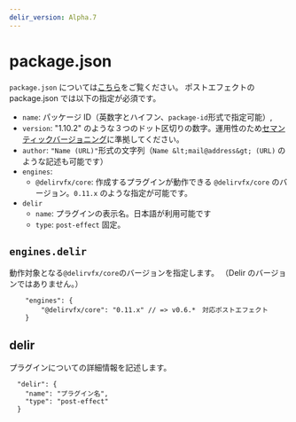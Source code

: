 ```yaml
---
delir_version: Alpha.7
---
```


# package.json

`package.json` については[こちら](http://liberty-technology.biz/PublicItems/npm/package.json.html)をご覧ください。
ポストエフェクトの package.json では以下の指定が必須です。

- `name`: パッケージ ID（英数字とハイフン、`package-id`形式で指定可能）,
- `version`: "1.10.2" のような３つのドット区切りの数字。運用性のため[セマンティックバージョニング](https://semver.org/lang/ja/)に準拠してください。
- `author`: `"Name (URL)"`形式の文字列（`Name &lt;mail@address&gt; (URL)` のような記述も可能です）
- `engines`:
  - `@delirvfx/core`: 作成するプラグインが動作できる `@delirvfx/core` のバージョン。`0.11.x` のような指定が可能です。
- `delir`
  - `name`: プラグインの表示名。日本語が利用可能です
  - `type`: `post-effect` 固定。

## `engines.delir`

動作対象となる`@delirvfx/core`のバージョンを指定します。
（Delir のバージョンではありません。）

```json5
    "engines": {
        "@delirvfx/core": "0.11.x" // => v0.6.*　対応ポストエフェクト
    }
```

## delir

プラグインについての詳細情報を記述します。

```json5
  "delir": {
    "name": "プラグイン名",
    "type": "post-effect"
  }
```
